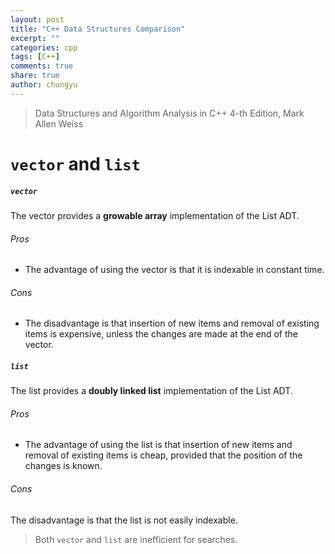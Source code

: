 ```yaml
---
layout: post
title: "C++ Data Structures Comparison"
excerpt: ""
categories: cpp
tags: [C++]
comments: true
share: true
author: chungyu
---
```


> Data Structures and Algorithm Analysis in C++ 4-th Edition, Mark Allen Weiss



# `vector` and `list`
##### `vector`
The vector provides a **growable array** implementation of the List ADT.
###### Pros
* The advantage of using the vector is that it is indexable in constant time.
###### Cons
* The disadvantage is that insertion of new items and removal of existing items is expensive, unless the changes are made at the end of the vector.

##### `list`
The list provides a **doubly linked list** implementation of the List ADT.
###### Pros
* The advantage of using the list is that insertion of new items and removal of existing items is cheap, provided that the position of the changes is known.
###### Cons
The disadvantage is that the list is not easily indexable.

> Both `vector` and `list` are inefficient for searches.
